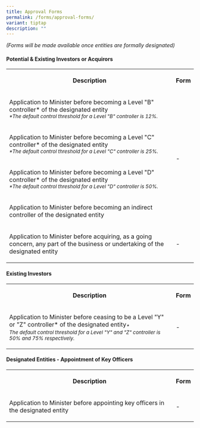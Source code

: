 ```yaml
---
title: Approval Forms
permalink: /forms/approval-forms/
variant: tiptap
description: ""
---
```

<p><em>(Forms will be made available once entities are formally designated)</em>
</p>
<h4><strong>Potential &amp; Existing Investors or Acquirors</strong></h4>
<table>
<tbody>
<tr>
<th rowspan="1" colspan="1">
<p>Description</p>
</th>
<th rowspan="1" colspan="1">
<p>Form</p>
</th>
</tr>
<tr>
<td rowspan="1" colspan="1">
<p>Application to Minister before becoming a Level "B" controller* of the
designated entity
<br><em><sub>*The default control threshold for a Level "B" controller is 12%.</sub></em>
</p>
</td>
<td rowspan="4" colspan="1">
<p>-</p>
</td>
</tr>
<tr>
<td rowspan="1" colspan="1">
<p>Application to Minister before becoming a Level "C" controller* of the
designated entity
<br><em><sub>*The default control threshold for a Level "C" controller is 25%.</sub></em>
</p>
</td>
</tr>
<tr>
<td rowspan="1" colspan="1">
<p>Application to Minister before becoming a Level "D" controller* of the
designated entity
<br><em><sub>*The default control threshold for a Level "D" controller is 50%.</sub></em>
</p>
</td>
</tr>
<tr>
<td rowspan="1" colspan="1">
<p>Application to Minister before becoming an indirect controller of the
designated entity</p>
</td>
</tr>
<tr>
<td rowspan="1" colspan="1">
<p>Application to Minister before acquiring, as a going concern, any part
of the business or undertaking of the designated entity</p>
</td>
<td rowspan="1" colspan="1">
<p>-</p>
</td>
</tr>
</tbody>
</table>
<h4><strong>Existing Investors</strong></h4>
<table>
<tbody>
<tr>
<th rowspan="1" colspan="1">
<p>Description</p>
</th>
<th rowspan="1" colspan="1">
<p>Form</p>
</th>
</tr>
<tr>
<td rowspan="1" colspan="1">
<p>Application to Minister before ceasing to be a Level "Y" or "Z" controller*
of the designated entity<em><sub>*</sub></em> 
<br><em><sub>The default control threshold for a Level "Y" and "Z" controller is 50% and 75% respectively.</sub></em>
</p>
</td>
<td rowspan="1" colspan="1">
<p>-</p>
</td>
</tr>
</tbody>
</table>
<h4><strong>Designated Entities - Appointment of Key Officers</strong></h4>
<table>
<tbody>
<tr>
<th rowspan="1" colspan="1">
<p>Description</p>
</th>
<th rowspan="1" colspan="1">
<p>Form</p>
</th>
</tr>
<tr>
<td rowspan="1" colspan="1">
<p>Application to Minister before appointing key officers in the designated
entity</p>
</td>
<td rowspan="1" colspan="1">
<p>-</p>
</td>
</tr>
</tbody>
</table>
<p></p>
<p></p>